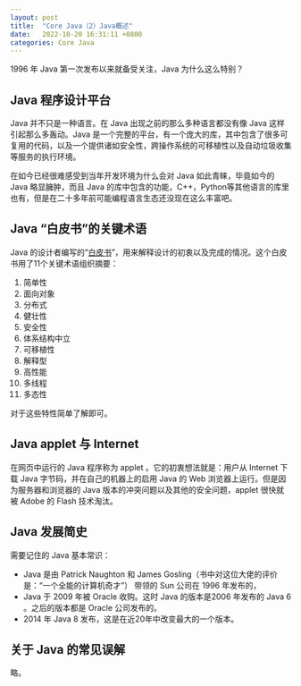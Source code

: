 ```yaml
---
layout: post
title:  "Core Java（2）Java概述"
date:   2022-10-20 16:31:11 +0800
categories: Core Java
---
```

1996 年 Java 第一次发布以来就备受关注，Java 为什么这么特别？

## Java 程序设计平台

Java 并不只是一种语言。在 Java 出现之前的那么多种语言都没有像 Java 这样引起那么多轰动。Java 是一个完整的平台，有一个庞大的库，其中包含了很多可复用的代码，以及一个提供诸如安全性，跨操作系统的可移植性以及自动垃圾收集等服务的执行环境。

在如今已经很难感受到当年开发环境为什么会对 Java 如此青睐，毕竟如今的 Java 略显臃肿，而且 Java 的库中包含的功能，C++，Python等其他语言的库里也有，但是在二十多年前可能编程语言生态还没现在这么丰富吧。

## Java “白皮书”的关键术语

Java 的设计者编写的“[白皮书](https://www.oracle.com/java/technologies/language-environment.html)”，用来解释设计的初衷以及完成的情况。这个白皮书用了11个关键术语组织摘要：

1. 简单性
2. 面向对象
3. 分布式
4. 健壮性
5. 安全性
6. 体系结构中立
7. 可移植性
8. 解释型
9. 高性能
10. 多线程
11. 多态性

对于这些特性简单了解即可。

## Java applet 与 Internet

在网页中运行的 Java 程序称为 applet 。它的初衷想法就是：用户从 Internet 下载 Java 字节码，并在自己的机器上的启用 Java 的 Web 浏览器上运行。但是因为服务器和浏览器的 Java 版本的冲突问题以及其他的安全问题，applet 很快就被 Adobe 的 Flash 技术淘汰。

## Java 发展简史

需要记住的 Java 基本常识：
- Java 是由 Patrick Naughton 和 James Gosling（书中对这位大佬的评价是：“一个全能的计算机奇才”） 带领的 Sun 公司在 1996 年发布的，
- Java 于 2009 年被 Oracle 收购。这时 Java 的版本是2006 年发布的 Java 6 。之后的版本都是 Oracle 公司发布的。
- 2014 年 Java 8 发布，这是在近20年中改变最大的一个版本。
## 关于 Java 的常见误解
略。
